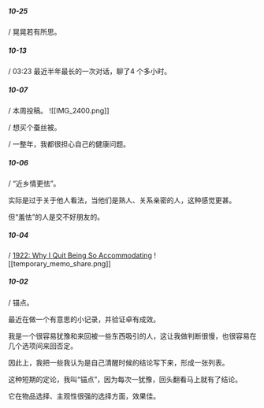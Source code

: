 
##### 10-25
/ 晃晃若有所思。

##### 10-13
/ 03:23
最近半年最长的一次对话，聊了4 个多小时。

##### 10-07
/ 本周投稿。
![[IMG_2400.png]]

/ 想买个蚕丝被。

/ 一整年，我都很担心自己的健康问题。
##### 10-06
/ “近乡情更怯”。

实际是过于关于他人看法，当他们是熟人、关系亲密的人，这种感觉更甚。

但“羞怯”的人是交不好朋友的。
##### 10-04
/ [1922: Why I Quit Being So Accommodating](https://mikecanex.wordpress.com/2012/12/26/1922-why-i-quit-being-so-accommodating/)
![[temporary_memo_share.png]]
##### 10-02
/ 锚点。

最近在做一个有意思的小记录，并验证卓有成效。

我是一个很容易犹豫和来回被一些东西吸引的人，这让我做判断很慢，也很容易在几个选项间来回否定。

因此上，我把一些我认为是自己清醒时候的结论写下来，形成一张列表。

这种短期的定论，我叫“锚点”，因为每次一犹豫，回头翻看马上就有了结论。

它在物品选择、主观性很强的选择方面，效果佳。